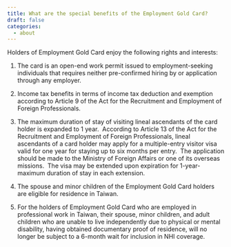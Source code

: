 ```yaml
---
title: What are the special benefits of the Employment Gold Card?
draft: false
categories:
  - about
---
```

Holders of Employment Gold Card enjoy the following rights and interests:

1. The card is an open-end work permit issued to employment-seeking individuals that requires neither pre-confirmed hiring by or application through any employer.

2. Income tax benefits in terms of income tax deduction and exemption according to Article 9 of the Act for the Recruitment and Employment of Foreign Professionals.

3. The maximum duration of stay of visiting lineal ascendants of the card holder is expanded to 1 year.  According to Article 13 of the Act for the Recruitment and Employment of Foreign Professionals, lineal ascendants of a card holder may apply for a multiple-entry visitor visa valid for one year for staying up to six months per entry.  The application should be made to the Ministry of Foreign Affairs or one of its overseas missions.  The visa may be extended upon expiration for 1-year-maximum duration of stay in each extension.

4. The spouse and minor children of the Employment Gold Card holders are eligible for residence in Taiwan.

5. For the holders of Employment Gold Card who are employed in professional work in Taiwan, their spouse, minor children, and adult children who are unable to live independently due to physical or mental disability, having obtained documentary proof of residence, will no longer be subject to a 6-month wait for inclusion in NHI coverage.